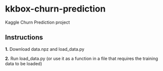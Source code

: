 # kkbox-churn-prediction
Kaggle Churn Prediction project

<h2>Instructions</h2>

<strong>1.</strong> Download data.npz and load_data.py

<strong>2.</strong> Run load_data.py (or use it as a function in a file that requires the training data to be loaded)

